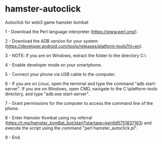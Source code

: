 # hamster-autoclick
Autoclick for web3 game hamster kombat

1 - Download the Perl language interpreter (https://www.perl.org/).

2 - Download the ADB version for your system (https://developer.android.com/tools/releases/platform-tools?hl=en).

3 - NOTE: If you are on Windows, extract the folder to the directory C:\

4 - Enable developer mode on your smartphone.

5 - Connect your phone via USB cable to the computer.

6 - If you are on Linux, open the terminal and type the command "adb start-server". If you are on Windows, open CMD, navigate to the C:\platform-tools directory, and type "adb.exe start-server".

7 - Grant permissions for the computer to access the command line of the phone.

8 - Enter Hamster Kombat using my referral (https://t.me/hamster_komBat_bot/start?startapp=kentId5751837163) and execute the script using the command "perl hamster_autoclick.pl".

9 - End.
